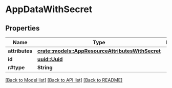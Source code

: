 # AppDataWithSecret

## Properties

Name | Type | Description | Notes
------------ | ------------- | ------------- | -------------
**attributes** | [**crate::models::AppResourceAttributesWithSecret**](AppResourceAttributesWithSecret.md) |  | 
**id** | [**uuid::Uuid**](uuid::Uuid.md) |  | 
**r#type** | **String** |  | 

[[Back to Model list]](../README.md#documentation-for-models) [[Back to API list]](../README.md#documentation-for-api-endpoints) [[Back to README]](../README.md)


